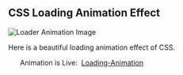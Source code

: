 <h2>CSS Loading Animation Effect</h2>
<img src="" alt="Loader Animation Image">
<p>Here is a beautiful loading animation effect of CSS.</p> 
<ul>Animation is Live:&nbsp;&nbsp;<a href="https://css-projects-03-part-03.vercel.app/">Loading-Animation</a></ul>